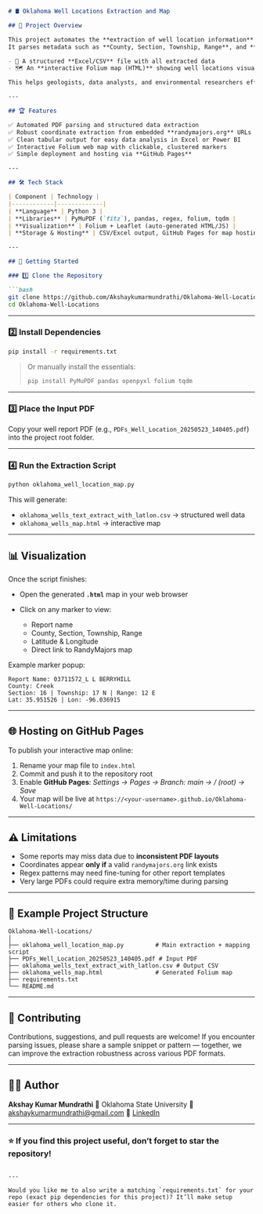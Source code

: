 
````markdown
# 🛢️ Oklahoma Well Locations Extraction and Map

## 📌 Project Overview

This project automates the **extraction of well location information** from Oklahoma well report PDFs.  
It parses metadata such as **County, Section, Township, Range**, and **GPS coordinates** from the reports, then generates:

- 📄 A structured **Excel/CSV** file with all extracted data  
- 🗺️ An **interactive Folium map (HTML)** showing well locations visually  

This helps geologists, data analysts, and environmental researchers efficiently visualize and analyze well data across the state.

---

## 🏆 Features

✅ Automated PDF parsing and structured data extraction  
✅ Robust coordinate extraction from embedded **randymajors.org** URLs  
✅ Clean tabular output for easy data analysis in Excel or Power BI  
✅ Interactive Folium web map with clickable, clustered markers  
✅ Simple deployment and hosting via **GitHub Pages**

---

## 🛠️ Tech Stack

| Component | Technology |
|------------|-------------|
| **Language** | Python 3 |
| **Libraries** | PyMuPDF (`fitz`), pandas, regex, folium, tqdm |
| **Visualization** | Folium + Leaflet (auto-generated HTML/JS) |
| **Storage & Hosting** | CSV/Excel output, GitHub Pages for map hosting |

---

## 🚀 Getting Started

### 1️⃣ Clone the Repository

```bash
git clone https://github.com/Akshaykumarmundrathi/Oklahoma-Well-Locations.git
cd Oklahoma-Well-Locations
````

---

### 2️⃣ Install Dependencies

```bash
pip install -r requirements.txt
```

> Or manually install the essentials:
>
> ```bash
> pip install PyMuPDF pandas openpyxl folium tqdm
> ```

---

### 3️⃣ Place the Input PDF

Copy your well report PDF (e.g.,
`PDFs_Well_Location_20250523_140405.pdf`) into the project root folder.

---

### 4️⃣ Run the Extraction Script

```bash
python oklahoma_well_location_map.py
```

This will generate:

* `oklahoma_wells_text_extract_with_latlon.csv` → structured well data
* `oklahoma_wells_map.html` → interactive map

---

## 📊 Visualization

Once the script finishes:

* Open the generated **`.html`** map in your web browser
* Click on any marker to view:

  * Report name
  * County, Section, Township, Range
  * Latitude & Longitude
  * Direct link to RandyMajors map

Example marker popup:

```
Report Name: 03711572_L L BERRYHILL
County: Creek
Section: 16 | Township: 17 N | Range: 12 E
Lat: 35.951526 | Lon: -96.036915
```

---

## 🌐 Hosting on GitHub Pages

To publish your interactive map online:

1. Rename your map file to `index.html`
2. Commit and push it to the repository root
3. Enable **GitHub Pages**:
   *Settings → Pages → Branch: main → / (root) → Save*
4. Your map will be live at
   `https://<your-username>.github.io/Oklahoma-Well-Locations/`

---

## ⚠️ Limitations

* Some reports may miss data due to **inconsistent PDF layouts**
* Coordinates appear **only if** a valid `randymajors.org` link exists
* Regex patterns may need fine-tuning for other report templates
* Very large PDFs could require extra memory/time during parsing

---

## 🧠 Example Project Structure

```
Oklahoma-Well-Locations/
│
├── oklahoma_well_location_map.py         # Main extraction + mapping script
├── PDFs_Well_Location_20250523_140405.pdf # Input PDF
├── oklahoma_wells_text_extract_with_latlon.csv # Output CSV
├── oklahoma_wells_map.html               # Generated Folium map
├── requirements.txt
└── README.md
```

---

## 🤝 Contributing

Contributions, suggestions, and pull requests are welcome!
If you encounter parsing issues, please share a sample snippet or pattern —
together, we can improve the extraction robustness across various PDF formats.

---

## 👨‍💻 Author

**Akshay Kumar Mundrathi**
📍 Oklahoma State University
📧 [akshaykumarmundrathi@gmail.com](mailto:akshaykumarmundrathi@gmail.com)
💼 [LinkedIn](https://www.linkedin.com/in/akshaykumarmundrathi)

---

### ⭐ If you find this project useful, don’t forget to **star** the repository!

```

---

Would you like me to also write a matching `requirements.txt` for your repo (exact pip dependencies for this project)? It’ll make setup easier for others who clone it.
```
